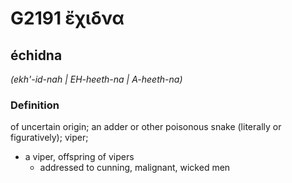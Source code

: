 # G2191 ἔχιδνα

## échidna

_(ekh'-id-nah | EH-heeth-na | A-heeth-na)_

### Definition

of uncertain origin; an adder or other poisonous snake (literally or figuratively); viper; 

- a viper, offspring of vipers
  - addressed to cunning, malignant, wicked men
